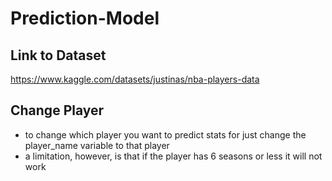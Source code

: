 # Prediction-Model

## Link to Dataset
https://www.kaggle.com/datasets/justinas/nba-players-data

## Change Player
- to change which player you want to predict stats for just change the player_name variable to that player
- a limitation, however, is that if the player has 6 seasons or less it will not work

